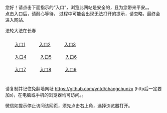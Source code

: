 您好！请点击下面指示的“入口”，浏览此网站是安全的，且为您带来平安。。 <br/>
点击入口后，请耐心等待， 过程中可能会出现无法打开的提示，请忽略，最终会进入网站. </br>

法轮大法在长春<br/>
<div style="padding:10px"><a style="margin:20px" target="_blank" href="https://d1cr3zeltu2e5s.cloudfront.net/2Qpsp?npplh" id="ccLink1" rel="nofollow">入口1</a> <a target="_blank" style="margin:20px" href="https://d3f47pjrw99inf.cloudfront.net/2Qpsp?sempktpb" id="ccLink2" rel="nofollow">入口2</a> <a style="margin:20px" target="_blank" href="https://d1qw96ggg84e2r.cloudfront.net/2Qpsp?osqjila" id="ccLink3" rel="nofollow">入口3</a></div>

<div style="padding:10px" ><a style="margin:20px" target="_blank" href="https://d1cr3zeltu2e5s.cloudfront.net/2Qpsp?npplh" id="ccLink4" rel="nofollow">入口4</a> <a style="margin:20px" href="https://d3f47pjrw99inf.cloudfront.net/2Qpsp?sempktpb" target="_blank" id="ccLink5" rel="nofollow">入口5</a> <a style="margin:20px" href="https://d1qw96ggg84e2r.cloudfront.net/2Qpsp?osqjila" target="_blank" id="ccLink6" rel="nofollow">入口6</a></div>

<div style="padding:10px"><a style="margin:20px" target="_blank" href="https://d1cr3zeltu2e5s.cloudfront.net/2Qpsp?npplh" id="ccLink7" rel="nofollow">入口7</a> <a style="margin:20px" href="https://d3f47pjrw99inf.cloudfront.net/2Qpsp?sempktpb" target="_blank" id="ccLink8" rel="nofollow">入口8</a> <a style="margin:20px" target="_blank" href="https://d1qw96ggg84e2r.cloudfront.net/2Qpsp?osqjila" id="ccLink9" rel="nofollow">入口9</a></div>

<br/>



请复制并记住免翻墙网址 https://github.com/yntd/changchunzx (http后一定要加s)，在电脑或手机的浏览器均可访问。。<br/>

微信如提示停止访问该网页，须先点击右上角，选择浏览器打开。
